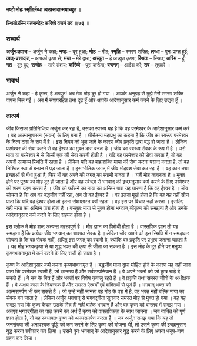 #### नष्टो मोहः स्मृतिर्लब्धा त्वत्प्रसादान्मयाच्युत ।
#### स्थितोऽस्मि गतसन्देहः करिष्ये वचनं तव ॥ ७३ ॥

### शब्दार्थ

**अर्जुनःउवाच** – अर्जुन ने कहा; **नष्टः** – दूर हुआ; **मोहः** – मोह; **स्मृति** – स्मरण शक्ति; **लब्धा** – पुनः प्राप्त हुई; **त्वत्-प्रसादात्** – आपकी कृपा से; **मया** – मेरे द्वारा; **अच्युत** – हे अच्युत कृष्ण; **स्थितः** – स्थित; **अस्मि** – हूँ; **गत** – दूर हुए; **सन्देहः** – सारे संशय; **करिष्ये** – पूरा करूँगा; **वचनम्** – आदेश को; **तव** – तुम्हारे ।

### भावार्थ

अर्जुन ने कहा - हे कृष्ण, हे अच्युत! अब मेरा मोह दूर हो गया । आपके अनुग्रह से मुझे मेरी स्मरण शक्ति वापस मिल गई । अब मैं संशयरहित तथा दृढ़ हूँ और आपके आदेशानुसार कर्म करने के लिए उद्यत हूँ ।

### तात्पर्य

जीव जिसका प्रतिनिधित्व अर्जुन कर रहा है, उसका स्वरूप यह है कि वह परमेश्वर के आदेशानुसार कर्म करे । वह आत्मानुशासन (संयम) के लिए बना है । श्रीचैतन्य महाप्रभु का कहना है कि जीव का स्वरूप परमेश्वर के नित्य दास के रूप में है । इस नियम को भूल जाने के कारण जीव प्रकृति द्वारा बद्ध हो जाता है । लेकिन परमेश्वर की सेवा करने से वह ईश्वर का मुक्त दास बनता है । जीव का स्वरूप सेवक के रूप में है । उसे माया या परमेश्वर में से किसी एक की सेवा करनी होती है । यदि वह परमेश्वर की सेवा करता है, तो वह अपनी सामान्य स्थिति में रहता है । लेकिन यदि वह बाह्यशक्ति माया की सेवा करना पसन्द करता है, तो वह निश्चित रूप से बन्धन में पड़ जाता है । इस भौतिक जगत् में जीव मोहवश सेवा कर रहा है । वह काम तथा इच्छाओं से बँधा हुआ है, फिर भी वह अपने को जगत् का स्वामी मानता है । यही मोह कहलाता है । मुक्त होने पर पुरुष का मोह दूर हो जाता है और वह स्वेच्छा से भगवान् की इच्छानुसार कर्म करने के लिए परमेश्वर की शरण ग्रहण करता है । जीव को फाँसने का माया का अन्तिम पाश यह धारणा है कि वह ईश्वर है । जीव सोचता है कि अब वह बद्धजीव नहीं रहा, अब तो वह ईश्वर है । वह इतना मूर्ख होता है कि वह यह नहीं सोच पाता कि यदि वह ईश्वर होता तो इतना संशयग्रस्त क्यों रहता । वह इस पर विचार नहीं करता । इसलिए यही माया का अन्तिम पाश होता है । वस्तुतः माया से मुक्त होना भगवान् श्रीकृष्ण को समझना है और उनके आदेशानुसार कर्म करने के लिए सहमत होना है ।

इस श्लोक में मोह शब्द अत्यन्त महत्त्वपूर्ण है । मोह ज्ञान का विरोधी होता है । वास्तविक ज्ञान तो यह समझना है कि प्रत्येक जीव भगवान् का शाश्वत सेवक है । लेकिन जीव अपने को इस स्थिति में न समझकर सोचता है कि वह सेवक नहीं, अपितु इस जगत् का स्वामी है, क्योंकि वह प्रकृति पर प्रभुत्व जताना चाहता है । यह मोह भगवत्कृपा से या शुद्ध भक्त की कृपा से जीता जा सकता है । इस मोह के दूर होने पर मनुष्य कृष्णभावनामृत में कर्म करने के लिए राजी हो जाता है ।

कृष्ण के आदेशानुसार कर्म करना कृष्णभावनामृत है । बद्धजीव माया द्वारा मोहित होने के कारण यह नहीं जान पाता कि परमेश्वर स्वामी हैं, जो ज्ञानमय हैं और सर्वसम्पत्तिवान हैं । वे अपने भक्तों को जो कुछ चाहे दे सकते हैं । वे सब के मित्र हैं और भक्तों पर विशेष कृपालु रहते हैं । वे प्रकृति तथा समस्त जीवों के अधीक्षक हैं । वे अक्षय काल के नियन्त्रक हैं और समस्त ऐश्वर्यों एवं शक्तियों से पूर्ण हैं । भगवान् भक्त को आत्मसमर्पण भी कर सकते हैं । जो उन्हें नहीं जानता वह मोह के वश में है, वह भक्त नहीं बल्कि माया का सेवक बन जाता है । लेकिन अर्जुन भगवान् से भगवद्गीता सुनकर समस्त मोह से मुक्त हो गया । वह यह समझ गया कि कृष्ण केवल उसके मित्र ही नहीं बल्कि भगवान् हैं और वह कृष्ण को वास्तव में समझ गया । अतएव भगवद्गीता का पाठ करने का अर्थ है कृष्ण को वास्तविकता के साथ जानना । जब व्यक्ति को पूर्ण ज्ञान होता है, तो वह स्वभावतः कृष्ण को आत्मसमर्पण करता है । जब अर्जुन समझ गया कि यह तो जनसंख्या की अनावश्यक वृद्धि को कम करने के लिए कृष्ण की योजना थी, तो उसने कृष्ण की इच्छानुसार युद्ध करना स्वीकार कर लिया । उसने पुनः भगवान् के आदेशानुसार युद्ध करने के लिए अपना धनुष-बाण ग्रहण कर लिया ।